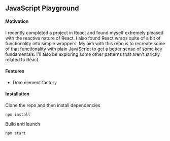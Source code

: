 ## JavaScript Playground

#### Motivation

I recently completed a project in React and found myself extremely pleased with the reactive nature of React. I also found React wraps quite of a bit of functionality into simple wrappers. My aim with this repo is to recreate some of that functionality with plain JavaScript to get a better sense of some key fundamentals. I'll also be exploring some other patterns that aren't strictly related to React.

#### Features
- Dom element factory

#### Installation

Clone the repo and then install dependencies

```
npm install
```

Build and launch

```
npm start
```



